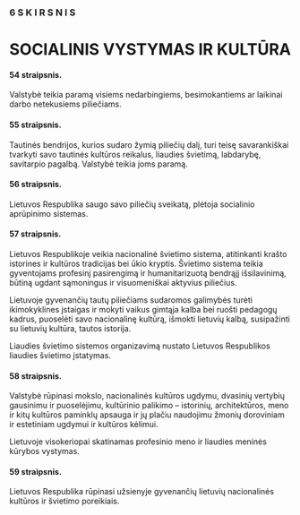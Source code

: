 ### 6 S K I R S N I S

# SOCIALINIS VYSTYMAS IR KULTŪRA

#### 54 straipsnis.

Valstybė teikia paramą visiems nedarbingiems, besimokantiems ar laikinai darbo netekusiems piliečiams.

#### 55 straipsnis.

Tautinės bendrijos, kurios sudaro žymią piliečių dalį, turi teisę savarankiškai tvarkyti savo tautinės kultūros reikalus, liaudies švietimą, labdarybę, savitarpio pagalbą. Valstybė teikia joms paramą.

#### 56 straipsnis.

Lietuvos Respublika saugo savo piliečių sveikatą, plėtoja socialinio aprūpinimo sistemas.

#### 57 straipsnis.

Lietuvos Respublikoje veikia nacionalinė švietimo sistema, atitinkanti krašto istorines ir kultūros tradicijas bei ūkio kryptis. Švietimo sistema teikia gyventojams profesinį pasirengimą ir humanitarizuotą bendrąjį išsilavinimą, būtiną ugdant sąmoningus ir visuomeniškai aktyvius piliečius.

Lietuvoje gyvenančių tautų piliečiams sudaromos galimybės turėti ikimokyklines įstaigas ir mokyti vaikus gimtąja kalba bei ruošti pedagogų kadrus, puoselėti savo nacionalinę kultūrą, išmokti lietuvių kalbą, susipažinti su lietuvių kultūra, tautos istorija.

Liaudies švietimo sistemos organizavimą nustato Lietuvos Respublikos liaudies švietimo įstatymas.

#### 58 straipsnis.

Valstybė rūpinasi mokslo, nacionalinės kultūros ugdymu, dvasinių vertybių gausinimu ir puoselėjimu, kultūrinio palikimo – istorinių, architektūros, meno ir kitų kultūros paminklų apsauga ir jų plačiu naudojimu žmonių doroviniam ir estetiniam ugdymui ir kultūros kėlimui.

Lietuvoje visokeriopai skatinamas profesinio meno ir liaudies meninės kūrybos vystymas.

#### 59 straipsnis.

Lietuvos Respublika rūpinasi užsienyje gyvenančių lietuvių nacionalinės kultūros ir švietimo poreikiais.
